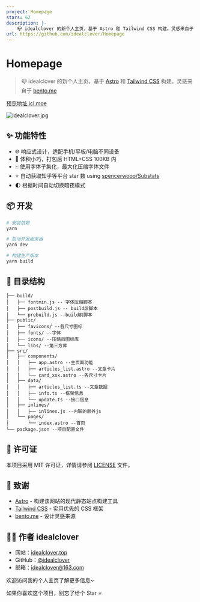 ```yaml
---
project: Homepage
stars: 62
description: |-
    📪 idealclover 的新个人主页，基于 Astro 和 Tailwind CSS 构建。灵感来自于 bento.me
url: https://github.com/idealclover/Homepage
---
```


# Homepage

> 📪 idealclover 的新个人主页，基于 [Astro](https://astro.build/) 和 [Tailwind CSS](https://tailwindcss.com/) 构建。灵感来自于 [bento.me](https://bento.me/)

[预览地址 icl.moe](https://icl.moe)

![idealclover.jpg](https://s2.loli.net/2025/02/15/aVESFwu64Qlm1Nt.jpg)

## ✨ 功能特性

- 🌐 响应式设计，适配手机/平板/电脑不同设备
- 🚀 体积小巧，打包后 HTML+CSS 100KB 内
- 🀄️ 使用字体子集化，最大化压缩字体文件
- ⭐️ 自动获取知乎等平台 star 数 using [spencerwooo/Substats](https://github.com/spencerwooo/Substats)
- 🌓 根据时间自动切换暗夜模式

## 📦 开发

```bash
# 安装依赖
yarn

# 启动开发服务器
yarn dev

# 构建生产版本
yarn build
```

## 📄 目录结构

```
├── build/
│   ├── fontmin.js -- 字体压缩脚本
│   ├── postbuild.js -- build后脚本
│   └── prebuild.js --build前脚本
├── public/
│   ├── favicons/ --各尺寸图标
│   ├── fonts/ --字体
│   ├── icons/ --压缩后图标库
│   └── libs/ --第三方库
├── src/
│   ├── components/
│   │   ├── app.astro --主页面功能
│   │   ├── articles_list.astro --文章卡片
│   │   └── card_xxx.astro --各尺寸卡片
│   ├── data/
│   │   ├── articles_list.ts --文章数据
│   │   ├── info.ts --框架信息
│   │   └── update.ts --接口信息
│   ├── inlines/
│   │   ├── inlines.js --内联的额外js
│   └── pages/
│       └── index.astro --首页
└── package.json --项目配置文件
```

## 📃 许可证

本项目采用 MIT 许可证，详情请参阅 [LICENSE](./LICENSE) 文件。

## 🙏 致谢

- [Astro](https://astro.build/) - 构建该网站的现代静态站点构建工具
- [Tailwind CSS](https://tailwindcss.com/) - 实用优先的 CSS 框架
- [bento.me](https://bento.me/) - 设计灵感来源

## 👨‍💻 作者 idealclover

- 网站：[idealclover.top](https://idealclover.top)
- GitHub：[@idealclover](https://github.com/idealclover)
- 邮箱：idealclover@163.com

欢迎访问我的个人主页了解更多信息~

如果你喜欢这个项目，别忘了给个 Star ⭐️

